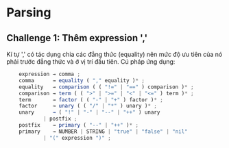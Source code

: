 # Parsing
## Challenge 1: Thêm expression ','
Kí tự ',' có tác dụng chia các đẳng thức (equality) nên mức độ ưu tiên của nó phải trước đẳng thức và ở vị trí đầu tiên.
Cú pháp ứng dụng:
```js
    expression → comma ;
    comma      → equality ( "," equality )* ;
    equality   → comparison ( ( "!=" | "==" ) comparison )* ;
    comparison → term ( ( ">" | ">=" | "<" | "<=" ) term )* ;
    term       → factor ( ( "-" | "+" ) factor )* ;
    factor     → unary ( ( "/" | "*" ) unary )* ;
    unary      → ( "!" | "-" | "--" | "++" ) unary
            | postfix ;
    postfix    → primary ( "--" | "++" )* ;
    primary    → NUMBER | STRING | "true" | "false" | "nil"
            | "(" expression ")" ;
```
